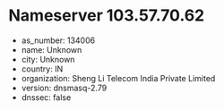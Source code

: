 # Nameserver 103.57.70.62

* as_number: 134006
* name: Unknown
* city: Unknown
* country: IN
* organization: Sheng Li Telecom India Private Limited
* version: dnsmasq-2.79
* dnssec: false
